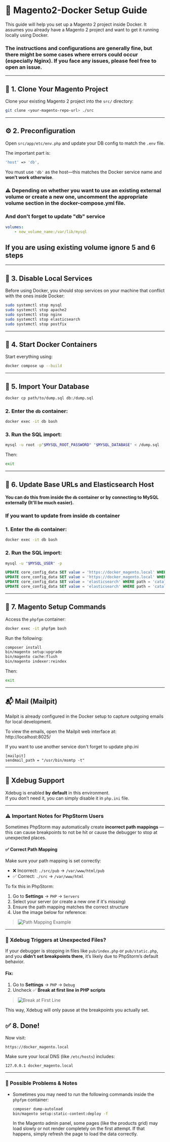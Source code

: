 # 🧹 Magento2-Docker Setup Guide

This guide will help you set up a Magento 2 project inside Docker. It assumes you already have a Magento 2 project and want to get it running locally using Docker.
### The instructions and configurations are generally fine, but there might be some cases where errors could occur (especially Nginx). If you face any issues, please feel free to open an issue.

---

## 📁 1. Clone Your Magento Project

Clone your existing Magento 2 project into the `src/` directory:

```bash
git clone <your-magento-repo-url> ./src
```

---

## ⚙️ 2. Preconfiguration

Open `src/app/etc/env.php` and update your DB config to match the `.env` file.

The important part is:

```php
'host' => 'db',
```

You must use `'db'` as the host—this matches the Docker service name and **won’t work otherwise**.

### ⚠️ Depending on whether you want to use an existing external volume or create a new one, uncomment the appropriate volume section in the docker-compose.yml file.
### And don't forget to update "db" service
```yaml
volumes:
    - new_volume_name:/var/lib/mysql
```
## If you are using existing volume ignore 5 and 6 steps

---

## 🚩 3. Disable Local Services

Before using Docker, you should stop services on your machine that conflict with the ones inside Docker:

```bash
sudo systemctl stop mysql
sudo systemctl stop apache2
sudo systemctl stop nginx
sudo systemctl stop elasticsearch
sudo systemctl stop postfix
```

---

## 🐳 4. Start Docker Containers

Start everything using:

```bash
docker compose up --build
```

---
## 📂 5. Import Your Database

```bash
docker cp path/to/dump.sql db:/dump.sql
```

### 2. Enter the `db` container:

```bash
docker exec -it db bash
```

### 3. Run the SQL import:

```bash
mysql -u root -p"$MYSQL_ROOT_PASSWORD" "$MYSQL_DATABASE" < /dump.sql
```

Then:

```bash
exit
```

---

## 🔧 6. Update Base URLs and Elasticsearch Host

#### You can do this from inside the `db` container or by connecting to MySQL externally (It'll be much easier).
### If you want to update from inside `db` container
### 1. Enter the `db` container:

```bash
docker exec -it db bash
```

### 2. Run the SQL import:

```bash
mysql -u "$MYSQL_USER" -p
```

```sql
UPDATE core_config_data SET value = 'https://docker_magento.local' WHERE path = 'web/unsecure/base_url';
UPDATE core_config_data SET value = 'https://docker_magento.local' WHERE path = 'web/secure/base_url';
UPDATE core_config_data SET value = 'elasticsearch' WHERE path = 'catalog/search/elasticsearch7_server_hostname';
UPDATE core_config_data SET value = 'elasticsearch' WHERE path = 'catalog/search/elasticsearch_server_host';
```




---

## 🧹 7. Magento Setup Commands

Access the `phpfpm` container:

```bash
docker exec -it phpfpm bash
```

Run the following:

```bash
composer install
bin/magento setup:upgrade
bin/magento cache:flush
bin/magento indexer:reindex
```

Then:

```bash
exit
```

---
## 📬 Mail (Mailpit)

Mailpit is already configured in the Docker setup to capture outgoing emails for local development.

To view the emails, open the Mailpit web interface at:  
http://localhost:8025/

If you want to use another service don't forget to update php.ini
```
[mailpit]
sendmail_path = "/usr/bin/msmtp -t"
```
---
## 🐞 Xdebug Support

Xdebug is enabled **by default** in this environment.  
If you don’t need it, you can simply disable it in `php.ini` file.

---

### ⚠️ Important Notes for PhpStorm Users

Sometimes PhpStorm may automatically create **incorrect path mappings** — this can cause breakpoints to not be hit or cause the debugger to stop at unexpected places.

#### ✅ Correct Path Mapping

Make sure your path mapping is set correctly:

- ❌ Incorrect: `./src/pub` → `/var/www/html/pub`
- ✅ Correct: `./src` → `/var/www/html`

To fix this in PhpStorm:

1. Go to **Settings** → `PHP` → `Servers`
2. Select your server (or create a new one if it's missing)
3. Ensure the path mapping matches the correct structure
4. Use the image below for reference:

> ![Path Mapping Example](./images/correct_mappings.png)

---

### 🎯 Xdebug Triggers at Unexpected Files?

If your debugger is stopping in files like `pub/index.php` or `pub/static.php`, and you **didn’t set breakpoints there**, it’s likely due to PhpStorm’s default behavior.

#### Fix:

1. Go to **Settings** → `PHP` → `Debug`
2. Uncheck ✅ **Break at first line in PHP scripts**

> ![Break at First Line](./images/break_at_first_line.png)

This way, Xdebug will only pause at the breakpoints you actually set.

## ✅ 8. Done!

Now visit:

```
https://docker_magento.local
```

Make sure your local DNS (like `/etc/hosts`) includes:

```
127.0.0.1 docker_magento.local
```

---

### 📌 Possible Problems & Notes

- Sometimes you may need to run the following commands inside the `phpfpm` container:
  ```bash
  composer dump-autoload
  bin/magento setup:static-content:deploy -f
  ```
  In the Magento admin panel, some pages (like the products grid) may load slowly or not render completely on the first attempt.
  If that happens, simply refresh the page to load the data correctly.
